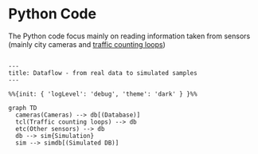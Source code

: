# Python Code

The Python code focus mainly on reading information taken from sensors (mainly city cameras and [traffic counting loops](https://diamondtraffic.com/))


```mermaid

---
title: Dataflow - from real data to simulated samples
---

%%{init: { 'logLevel': 'debug', 'theme': 'dark' } }%%

graph TD
  cameras(Cameras) --> db[(Database)]
  tcl(Traffic counting loops) --> db
  etc(Other sensors) --> db
  db --> sim{Simulation}
  sim --> simdb[(Simulated DB)]

```
